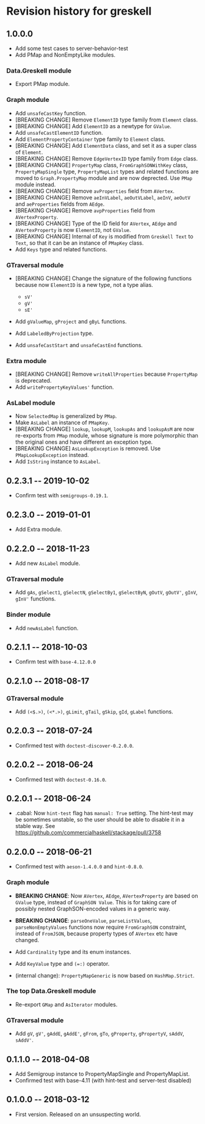 # Revision history for greskell

## 1.0.0.0

* Add some test cases to server-behavior-test
* Add PMap and NonEmptyLike modules.

### Data.Greskell module

* Export PMap module.

### Graph module

* Add `unsafeCastKey` function.
* [BREAKING CHANGE] Remove `ElementID` type family from `Element` class.
* [BREAKING CHANGE] Add `ElementID` as a newtype for `GValue`.
* Add `unsafeCastElementID` function.
* Add `ElementPropertyContainer` type family to `Element` class.
* [BREAKING CHANGE] Add `ElementData` class, and set it as a super class of `Element`.
* [BREAKING CHANGE] Remove `EdgeVertexID` type family from `Edge` class.
* [BREAKING CHANGE] `PropertyMap` class, `FromGraphSONWithKey` class,
  `PropertyMapSingle` type, `PropertyMapList` types and related
  functions are moved to `Graph.PropertyMap` module and are now
  deprected. Use `PMap` module instead.
* [BREAKING CHANGE] Remove `avProperties` field from `AVertex`.
* [BREAKING CHANGE] Remove `aeInVLabel`, `aeOutVLabel`, `aeInV`,
  `aeOutV` and `aeProperties` fields from `AEdge`.
* [BREAKING CHANGE] Remove `avpProperties` field from `AVertexProperty`.
* [BREAKING CHANGE] Type of the ID field for `AVertex`, `AEdge` and
  `AVertexProperty` is now `ElementID`, not `GValue`.
* [BREAKING CHANGE] Internal of `Key` is modified from `Greskell Text`
  to `Text`, so that it can be an instance of `PMapKey` class.
* Add `Keys` type and related functions.

### GTraversal module

* [BREAKING CHANGE] Change the signature of the following functions
  because now `ElementID` is a new type, not a type alias.

    * `sV'`
    * `gV'`
    * `sE'`

* Add `gValueMap`, `gProject` and `gByL` functions.
* Add `LabeledByProjection` type.
* Add `unsafeCastStart` and `unsafeCastEnd` functions.

### Extra module

* [BREAKING CHANGE] Remove `writeAllProperties` because `PropertyMap`
  is deprecated.
* Add `writePropertyKeyValues'` function.

### AsLabel module

* Now `SelectedMap` is generalized by `PMap`.
* Make `AsLabel` an instance of `PMapKey`.
* [BREAKING CHANGE] `lookup`, `lookupM`, `lookupAs` and `lookupAsM`
  are now re-exports from `PMap` module, whose signature is more
  polymorphic than the original ones and have different an exception
  type.
* [BREAKING CHANGE] `AsLookupException` is removed. Use
  `PMapLookupException` instead.
* Add `IsString` instance to `AsLabel`.


## 0.2.3.1  -- 2019-10-02

* Confirm test with `semigroups-0.19.1`.

## 0.2.3.0  -- 2019-01-01

* Add Extra module.

## 0.2.2.0  -- 2018-11-23

* Add new `AsLabel` module.

### GTraversal module

* Add `gAs`, `gSelect1`, `gSelectN`, `gSelectBy1`, `gSelectByN`,
  `gOutV`, `gOutV'`, `gInV`, `gInV'` functions.

### Binder module

* Add `newAsLabel` function.



## 0.2.1.1  -- 2018-10-03

* Confirm test with `base-4.12.0.0`


## 0.2.1.0  -- 2018-08-17

### GTraversal module

* Add `(<$.>)`, `(<*.>)`, `gLimit`, `gTail`, `gSkip`, `gId`, `gLabel`
  functions.


## 0.2.0.3  -- 2018-07-24

* Confirmed test with `doctest-discover-0.2.0.0`.


## 0.2.0.2  -- 2018-06-24

* Confirmed test with `doctest-0.16.0`.


## 0.2.0.1  -- 2018-06-24

* .cabal: Now `hint-test` flag has `manual: True` setting. The
  hint-test may be sometimes unstable, so the user should be able to
  disable it in a stable way.
  See https://github.com/commercialhaskell/stackage/pull/3758


## 0.2.0.0  -- 2018-06-21

* Confirmed test with `aeson-1.4.0.0` and `hint-0.8.0`.

### Graph module

* **BREAKING CHANGE**: Now `AVertex`, `AEdge`, `AVertexProperty` are
  based on `GValue` type, instead of `GraphSON Value`. This is for
  taking care of possibly nested GraphSON-encoded values in a generic
  way.
* **BREAKING CHANGE**: `parseOneValue`, `parseListValues`,
  `parseNonEmptyValues` functions now require `FromGraphSON`
  constraint, instead of `FromJSON`, because property types of
  `AVertex` etc have changed.
* Add `Cardinality` type and its enum instances.
* Add `KeyValue` type and `(=:)` operator.

* (internal change): `PropertyMapGeneric` is now based on
  `HashMap.Strict`.

### The top Data.Greskell module

* Re-export `GMap` and `AsIterator` modules.

### GTraversal module

* Add `gV`, `gV'`, `gAddE`, `gAddE'`, `gFrom`, `gTo`, `gProperty`,
  `gPropertyV`, `sAddV`, `sAddV'`.


## 0.1.1.0  -- 2018-04-08

* Add Semigroup instance to PropertyMapSingle and PropertyMapList.
* Confirmed test with base-4.11 (with hint-test and server-test disabled)


## 0.1.0.0  -- 2018-03-12

* First version. Released on an unsuspecting world.
